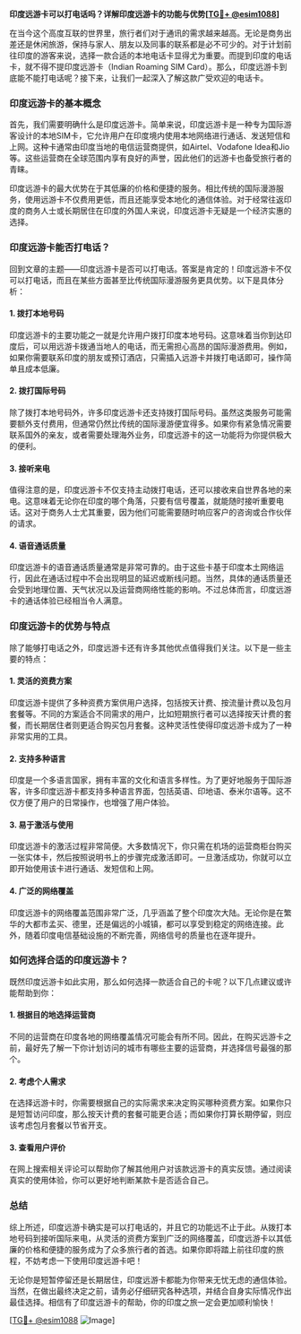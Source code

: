 **印度远游卡可以打电话吗？详解印度远游卡的功能与优势[[TG💪+ @esim1088](https://t.me/s/esim1088)]**

在当今这个高度互联的世界里，旅行者们对于通讯的需求越来越高。无论是商务出差还是休闲旅游，保持与家人、朋友以及同事的联系都是必不可少的。对于计划前往印度的游客来说，选择一款合适的本地电话卡显得尤为重要。而提到印度的电话卡，就不得不提印度远游卡（Indian Roaming SIM Card）。那么，印度远游卡到底能不能打电话呢？接下来，让我们一起深入了解这款广受欢迎的电话卡。

### 印度远游卡的基本概念

首先，我们需要明确什么是印度远游卡。简单来说，印度远游卡是一种专为国际游客设计的本地SIM卡，它允许用户在印度境内使用本地网络进行通话、发送短信和上网。这种卡通常由印度当地的电信运营商提供，如Airtel、Vodafone Idea和Jio等。这些运营商在全球范围内享有良好的声誉，因此他们的远游卡也备受旅行者的青睐。

印度远游卡的最大优势在于其低廉的价格和便捷的服务。相比传统的国际漫游服务，使用远游卡不仅费用更低，而且还能享受本地化的通信体验。对于经常往返印度的商务人士或长期居住在印度的外国人来说，印度远游卡无疑是一个经济实惠的选择。

### 印度远游卡能否打电话？

回到文章的主题——印度远游卡是否可以打电话。答案是肯定的！印度远游卡不仅可以打电话，而且在某些方面甚至比传统国际漫游服务更具优势。以下是具体分析：

#### 1. **拨打本地号码**
   印度远游卡的主要功能之一就是允许用户拨打印度本地号码。这意味着当你到达印度后，可以用远游卡拨通当地人的电话，而无需担心高昂的国际漫游费用。例如，如果你需要联系印度的朋友或预订酒店，只需插入远游卡并拨打电话即可，操作简单且成本低廉。

#### 2. **拨打国际号码**
   除了拨打本地号码外，许多印度远游卡还支持拨打国际号码。虽然这类服务可能需要额外支付费用，但通常仍然比传统的国际漫游便宜得多。如果你有紧急情况需要联系国外的亲友，或者需要处理海外业务，印度远游卡的这一功能将为你提供极大的便利。

#### 3. **接听来电**
   值得注意的是，印度远游卡不仅支持主动拨打电话，还可以接收来自世界各地的来电。这意味着无论你在印度的哪个角落，只要有信号覆盖，就能随时接听重要电话。这对于商务人士尤其重要，因为他们可能需要随时响应客户的咨询或合作伙伴的请求。

#### 4. **语音通话质量**
   印度远游卡的语音通话质量通常是非常可靠的。由于这些卡基于印度本土网络运行，因此在通话过程中不会出现明显的延迟或断线问题。当然，具体的通话质量还会受到地理位置、天气状况以及运营商网络性能的影响。不过总体而言，印度远游卡的通话体验已经相当令人满意。

### 印度远游卡的优势与特点

除了能够打电话之外，印度远游卡还有许多其他优点值得我们关注。以下是一些主要的特点：

#### 1. **灵活的资费方案**
   印度远游卡提供了多种资费方案供用户选择，包括按天计费、按流量计费以及包月套餐等。不同的方案适合不同需求的用户，比如短期旅行者可以选择按天计费的套餐，而长期居住者则更适合购买包月套餐。这种灵活性使得印度远游卡成为了一种非常实用的工具。

#### 2. **支持多种语言**
   印度是一个多语言国家，拥有丰富的文化和语言多样性。为了更好地服务于国际游客，许多印度远游卡都支持多种语言界面，包括英语、印地语、泰米尔语等。这不仅方便了用户的日常操作，也增强了用户体验。

#### 3. **易于激活与使用**
   印度远游卡的激活过程非常简便。大多数情况下，你只需在机场的运营商柜台购买一张实体卡，然后按照说明书上的步骤完成激活即可。一旦激活成功，你就可以立即开始使用该卡进行通话、发短信和上网。

#### 4. **广泛的网络覆盖**
   印度远游卡的网络覆盖范围非常广泛，几乎涵盖了整个印度次大陆。无论你是在繁华的大都市孟买、德里，还是偏远的小城镇，都可以享受到稳定的网络连接。此外，随着印度电信基础设施的不断完善，网络信号的质量也在逐年提升。

### 如何选择合适的印度远游卡？

既然印度远游卡如此实用，那么如何选择一款适合自己的卡呢？以下几点建议或许能帮助到你：

#### 1. **根据目的地选择运营商**
   不同的运营商在印度各地的网络覆盖情况可能会有所不同。因此，在购买远游卡之前，最好先了解一下你计划访问的城市有哪些主要的运营商，并选择信号最强的那个。

#### 2. **考虑个人需求**
   在选择远游卡时，你需要根据自己的实际需求来决定购买哪种资费方案。如果你只是短暂访问印度，那么按天计费的套餐可能更合适；而如果你打算长期停留，则应该考虑包月套餐以节省开支。

#### 3. **查看用户评价**
   在网上搜索相关评论可以帮助你了解其他用户对该款远游卡的真实反馈。通过阅读真实的使用体验，你可以更好地判断某款卡是否适合自己。

### 总结

综上所述，印度远游卡确实是可以打电话的，并且它的功能远不止于此。从拨打本地号码到接听国际来电，从灵活的资费方案到广泛的网络覆盖，印度远游卡以其低廉的价格和便捷的服务成为了众多旅行者的首选。如果你即将踏上前往印度的旅程，不妨考虑一下使用印度远游卡吧！

无论你是短暂停留还是长期居住，印度远游卡都能为你带来无忧无虑的通信体验。当然，在做出最终决定之前，请务必仔细研究各种选项，并结合自身实际情况作出最佳选择。相信有了印度远游卡的帮助，你的印度之旅一定会更加顺利愉快！

[[TG💪+ @esim1088](https://t.me/s/esim1088) ![Image](https://i.postimg.cc/4NQfJmqS/Snipaste-2025-05-13-00-14-12.png)]